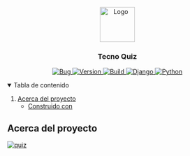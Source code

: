 <p align="center">
  <a href="https://i.imgur.com/TStvR7V.png">
    <img src="https://i.imgur.com/TStvR7V.png" alt="Logo" width="80" height="80">
  </a>

  <h3 align="center">Tecno Quiz</h3>
  <p align="center">
    <a href="#">
        <img alt="Bug" src="https://img.shields.io/static/v1?label=REPORT&message=BUG&color=red&style=for-the-badge&logo=openbugbounty&logoColor=white">
    </a>
    <a href="#">
        <img alt="Version" src="https://img.shields.io/static/v1?label=VERSION&message=1.0.1&color=blue&style=for-the-badge">
    </a>
    <a href="#">
        <img alt="Build" src="https://img.shields.io/static/v1?label=BUILD&message=terminado&color=blue&style=for-the-badge&logo=buildkite&logoColor=white">
    </a>
    <a href="#">
        <img alt="Django" src="https://img.shields.io/static/v1?label=django&message=3.0.4&color=green&style=for-the-badge&logo=django&logoColor=white">
    </a>
     <a href="#">
       <img alt="Python" src="https://img.shields.io/static/v1?label=python&message=3.8&color=blue&style=for-the-badge&logo=python&logoColor=white">
    </a>
  </p>
</p>

<details open="open">
  <summary>Tabla de contenido</summary>
  <ol>
    <li>
      <a href="#acerca-del-proyecto">Acerca del proyecto</a>
      <ul>
        <li><a href="#built-with">Construido con</a></li>
      </ul>
    </li>
  </ol>
</details>


## Acerca del proyecto

[![quiz](https://i.imgur.com/5rXMf9Z.png)](https://i.imgur.com/5rXMf9Z.png)
